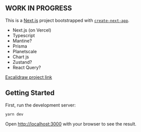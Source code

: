 ## WORK IN PROGRESS

This is a [Next.js](https://nextjs.org/) project bootstrapped with
[`create-next-app`](https://github.com/vercel/next.js/tree/canary/packages/create-next-app).

-   Next.js (on Vercel)
-   Typescript
-   Mantine?
-   Prisma
-   Planetscale
-   Chart js
-   Zustand?
-   React Query?

[Excalidraw project link](https://excalidraw.com/#json=zyiX7ACMtNkMCRQRQl7PG,C47Ni1Xz0bOE3alaKpkRqA)

## Getting Started

First, run the development server:

```bash
yarn dev
```


Open [http://localhost:3000](http://localhost:3000) with your browser to see the result.
